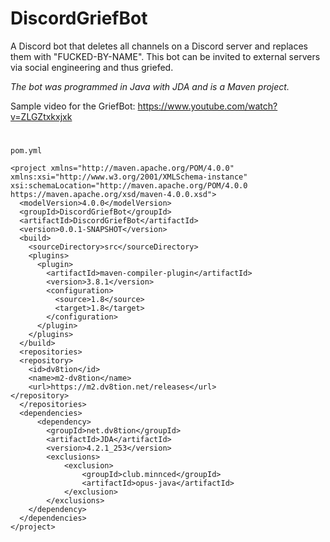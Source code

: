 
# DiscordGriefBot
A Discord bot that deletes all channels on a Discord server and replaces them with "FUCKED-BY-NAME". This bot can be invited to external servers via social engineering and thus griefed.

*The bot was programmed in Java with JDA and is a Maven project.*

Sample video for the GriefBot: https://www.youtube.com/watch?v=ZLGZtxkxjxk

#


`pom.yml`
```maven
<project xmlns="http://maven.apache.org/POM/4.0.0" xmlns:xsi="http://www.w3.org/2001/XMLSchema-instance" xsi:schemaLocation="http://maven.apache.org/POM/4.0.0 https://maven.apache.org/xsd/maven-4.0.0.xsd">
  <modelVersion>4.0.0</modelVersion>
  <groupId>DiscordGriefBot</groupId>
  <artifactId>DiscordGriefBot</artifactId>
  <version>0.0.1-SNAPSHOT</version>
  <build>
    <sourceDirectory>src</sourceDirectory>
    <plugins>
      <plugin>
        <artifactId>maven-compiler-plugin</artifactId>
        <version>3.8.1</version>
        <configuration>
          <source>1.8</source>
          <target>1.8</target>
        </configuration>
      </plugin>
    </plugins>
  </build>
  <repositories>
  <repository>
    <id>dv8tion</id>
    <name>m2-dv8tion</name>
    <url>https://m2.dv8tion.net/releases</url>
</repository>
  </repositories>
  <dependencies>
	  <dependency>
	    <groupId>net.dv8tion</groupId>
	    <artifactId>JDA</artifactId>
	    <version>4.2.1_253</version>
	    <exclusions>
	        <exclusion>
	            <groupId>club.minnced</groupId>
	            <artifactId>opus-java</artifactId>
	        </exclusion>
	    </exclusions>
	</dependency>
  </dependencies>
</project>
```
